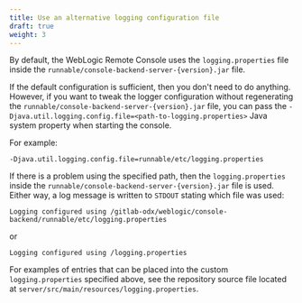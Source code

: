 ```yaml
---
title: Use an alternative logging configuration file
draft: true
weight: 3
---
```


By default, the WebLogic Remote Console uses the `logging.properties` file inside the `runnable/console-backend-server-{version}.jar` file.

If the default configuration is sufficient, then you don't need to do anything. However, if you want to tweak the logger configuration without regenerating the `runnable/console-backend-server-{version}.jar` file, you can pass the `-Djava.util.logging.config.file=<path-to-logging.properties>` Java system property when starting the console.

For example:
```
-Djava.util.logging.config.file=runnable/etc/logging.properties
```
If there is a problem using the specified path, then the `logging.properties` inside the `runnable/console-backend-server-{version}.jar` file is used. Either way, a log message is written to `STDOUT` stating which file was used:
```
Logging configured using /gitlab-odx/weblogic/console-backend/runnable/etc/logging.properties
```
or
```
Logging configured using /logging.properties
```

For examples of entries that can be placed into the custom `logging.properties` specified above, see the repository source file located at `server/src/main/resources/logging.properties`.
